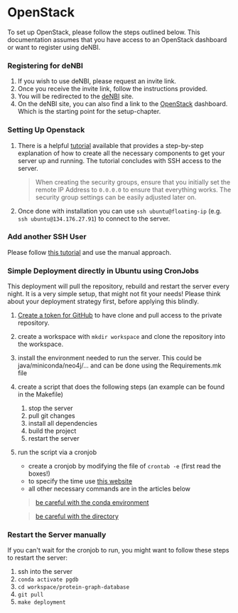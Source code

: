 # OpenStack

To set up OpenStack, please follow the steps outlined below.
This documentation assumes that you have access to an OpenStack dashboard or want to register using deNBI.

### Registering for deNBI

1. If you wish to use deNBI, please request an invite link.
2. Once you receive the invite link, follow the instructions provided.
3. You will be redirected to the [deNBI](https://cloud.denbi.de/portal/webapp/#/) site.
4. On the deNBI site, you can also find a link to
   the [OpenStack](https://cloud.computational.bio.uni-giessen.de/dashboard/project/) dashboard. Which is the starting
   point for the setup-chapter.

### Setting Up Openstack

1. There is a helpful [tutorial](https://openmetal.io/docs/manuals/operators-manual/day-1/horizon/create-first-instance)
   available that provides a step-by-step explanation of how to create all the necessary components to get your server
   up and running.
   The tutorial concludes with SSH access to the server.

   > When creating the security groups, ensure that you initially set the remote IP Address to `0.0.0.0` to ensure that
   everything works. The security group settings can be easily adjusted later on.

2. Once done with installation you can use `ssh ubuntu@floating-ip` (e.g. `ssh ubuntu@134.176.27.91`) to connect to the
   server.

### Add another SSH User

Please follow [this tutorial](https://linuxhandbook.com/add-ssh-public-key-to-server/) and use the manual approach.

### Simple Deployment directly in Ubuntu using CronJobs

This deployment will pull the repository, rebuild and restart the server every night. It is a very simple setup, that
might not fit your needs! Please think about your deployment strategy first, before applying this blindly.

1. [Create a token for GitHub](https://stackoverflow.com/questions/2505096/clone-a-private-repository-github) to have
   clone and pull access to the private repository.
2. create a workspace with `mkdir workspace` and clone the repository into the workspace.
3. install the environment needed to run the server. This could be java/miniconda/neo4j/... and can be done using the
   Requirements.mk file
4. create a script that does the following steps (an example can be found in the Makefile)
    1. stop the server
    2. pull git changes
    3. install all dependencies
    4. build the project
    5. restart the server
5. run the script via a cronjob
    - create a cronjob by modifying the file of `crontab -e` (first read the boxes!)
    - to specify the time use [this website](https://crontab.guru/)
    - all other necessary commands are in the articles below
   > [be careful with the conda environment](https://unix.stackexchange.com/questions/454957/cron-job-to-run-under-conda-virtual-environment)

   > [be careful with the directory](https://stackoverflow.com/questions/8899737/crontab-run-in-directory)

### Restart the Server manually

If you can't wait for the cronjob to run, you might want to follow these steps to restart the server:

1. ssh into the server
2. `conda activate pgdb`
3. `cd workspace/protein-graph-database`
4. `git pull`
5. `make deployment`
